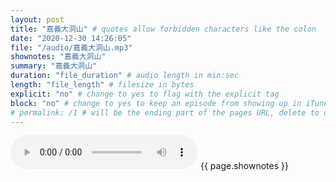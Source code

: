 ```yaml
---
layout: post
title: "嘉義大洞山" # quotes allow forbidden characters like the colon
date: "2020-12-30 14:26:05"
file: "/audio/嘉義大洞山.mp3"
shownotes: "嘉義大洞山"
summary: "嘉義大洞山"
duration: "file_duration" # audio length in min:sec
length: "file_length" # filesize in bytes
explicit: "no" # change to yes to flag with the explicit tag
block: "no" # change to yes to keep an episode from showing up in iTunes
# permalink: /1 # will be the ending part of the pages URL, delete to default to the title
---
```


<audio controls>
<source src="{{site.url}}{{site.baseurl}}{{ page.file }}" type="audio/x-mp3">
Your browser does not support the audio element.
</audio>
{{ page.shownotes }}
